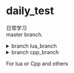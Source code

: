 # daily_test 
日常学习  
master branch.
<details>
<summary>branch lua_branch</summary>
[ ]: https://github.com/shaofeichang/daily_test/
</details>
<details>
<summary>branch cpp_branch</summary>
[ ]: https://github.com/shaofeichang/daily_test/
</details>

For lua or Cpp and others
